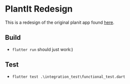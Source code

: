# PlantIt Redesign

This is a redesign of the original planit app found [here](https://github.com/SanferD/planit/tree/main).

## Build

* `flutter run` should just work:)

## Test

* `flutter test .\integration_test\functional_test.dart`
